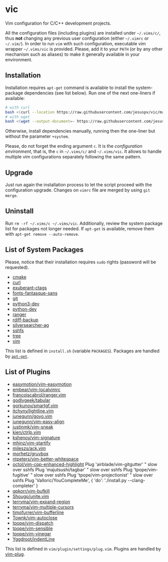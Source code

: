 # vic

Vim configuration for C/C++ development projects.

All the configuration files (including plugins) are installed under
`~/.vims/c/`, thus **not** changing any previous user configuration (either
`~/.vimrc` or `~/.vim/`).  In order to run `vim` with such configuration,
executable vim wrapper `~/.vims/vic` is provided.  Please, add it to your
`PATH` (or by any other mechanism such as aliases) to make it generally
available in your environment.

## Installation

Installation requires `apt-get` command is available to install the
system-package dependencies (see list below). Run one of the next one-liners if
available:

```bash
# with curl
bash <(curl --location https://raw.githubusercontent.com/jesuspv/vic/master/install.sh) c +system
# with wget
bash <(wget --output-document=- https://raw.githubusercontent.com/jesuspv/vic/master/install.sh) c +system
```

Otherwise, install dependencies manually, running then the one-liner but without
the parameter `+system`.

Please, do not forget the ending argument `c`. It is the *configuration
environment*, that is, the `c` in `~/.vims/c/` and `~/.vims/vic`. It allows to
handle multiple vim configurations separately following the same pattern.

## Upgrade

Just run again the installation process to let the script proceed with
the configuration upgrade. Changes on `vimrc` file are merged by using `git
merge`.

## Uninstall

Run `rm -rf ~/.vims/c ~/.vims/vic`. Additionally, review the system package list
for packages not longer needed. If `apt-get` is available, remove them with
`apt-get remove --auto-remove`.

## List of System Packages

Please, notice that their installation requires `sudo` rights (password will be
requested).

[](__PACKAGE_LIST_BEGIN__)
* [cmake](https://cmake.org)
* [curl](https://curl.haxx.se/)
* [exuberant-ctags](http://ctags.sourceforge.net/)
* [fonts-fantasque-sans](https://github.com/belluzj/fantasque-sans)
* [git](https://git-scm.com/)
* [python3-dev](https://www.python.org/)
* [python-dev](https://www.python.org/)
* [ranger](http://ranger.nongnu.org/)
* [rdiff-backup](http://www.nongnu.org/rdiff-backup/)
* [silversearcher-ag](https://github.com/ggreer/the_silver_searcher)
* [sshfs](https://github.com/libfuse/sshfs)
* [tree](https://linux.die.net/man/1/tree)
* [vim](http://www.vim.org/)
[](__PACKAGE_LIST_END__)

This list is defined in `install.sh` (variable `PACKAGES`). Packages are
handled by [`apt-get`](https://linux.die.net/man/8/apt-get).

## List of Plugins

[](__PLUGIN_LIST_BEGIN__)
* [easymotion/vim-easymotion](https://github.com/easymotion/vim-easymotion)
* [embear/vim-localvimrc](https://github.com/embear/vim-localvimrc)
* [francoiscabrol/ranger.vim](https://github.com/francoiscabrol/ranger.vim)
* [godlygeek/tabular](https://github.com/godlygeek/tabular)
* [gorkunov/smartgf.vim](https://github.com/gorkunov/smartgf.vim)
* [itchyny/lightline.vim](https://github.com/itchyny/lightline.vim)
* [junegunn/goyo.vim](https://github.com/junegunn/goyo.vim)
* [junegunn/vim-easy-align](https://github.com/junegunn/vim-easy-align)
* [justinmk/vim-sneak](https://github.com/justinmk/vim-sneak)
* [kien/ctrlp.vim](https://github.com/kien/ctrlp.vim)
* [kshenoy/vim-signature](https://github.com/kshenoy/vim-signature)
* [mhinz/vim-startify](https://github.com/mhinz/vim-startify)
* [mileszs/ack.vim](https://github.com/mileszs/ack.vim)
* [morhetz/gruvbox](https://github.com/morhetz/gruvbox)
* [ntpeters/vim-better-whitespace](https://github.com/ntpeters/vim-better-whitespace)
* [octol/vim-cpp-enhanced-highlight](https://github.com/octol/vim-cpp-enhanced-highlight)
Plug 'airblade/vim-gitgutter' " slow over sshfs
Plug 'majutsushi/tagbar' " slow over sshfs
Plug 'tpope/vim-fugitive' " slow over sshfs
Plug 'tpope/vim-projectionist' " slow over sshfs
Plug 'Valloric/YouCompleteMe', { 'do': './install.py --clang-completer' }
* [qpkorr/vim-bufkill](https://github.com/qpkorr/vim-bufkill)
* [Shougo/unite.vim](https://github.com/Shougo/unite.vim)
* [terryma/vim-expand-region](https://github.com/terryma/vim-expand-region)
* [terryma/vim-multiple-cursors](https://github.com/terryma/vim-multiple-cursors)
* [timofurrer/vim-bufferline](https://github.com/timofurrer/vim-bufferline)
* [Townk/vim-autoclose](https://github.com/Townk/vim-autoclose)
* [tpope/vim-dispatch](https://github.com/tpope/vim-dispatch)
* [tpope/vim-sensible](https://github.com/tpope/vim-sensible)
* [tpope/vim-vinegar](https://github.com/tpope/vim-vinegar)
* [Yggdroot/indentLine](https://github.com/Yggdroot/indentLine)
[](__PLUGIN_LIST_END__)

This list is defined in `vim/plugin/settings/plug.vim`. Plugins are handled by
[vim-plug](https://github.com/junegunn/vim-plug).
